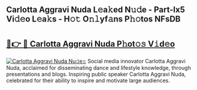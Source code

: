 ## Carlotta Aggravi Nuda L𝚎a𝚔ed N𝚞𝚍e - Part-Ix5 Vi𝚍𝚎o L𝚎a𝚔s - H𝚘𝚝 O𝚗𝚕yf𝚊ns P𝚑𝚘tos NFsDB

# <h2><a href="http://kf4skr.oniu.top/?m=Carlotta+Aggravi+Nuda">🔗👉 🔴 Carlotta Aggravi Nuda P𝚑ot𝚘𝚜 V𝚒d𝚎o</a></h2>

[![Carlotta Aggravi Nuda Nu𝚍e𝚜](https://i.imgur.com/0qMVB7G.gif)](http://kf4skr.oniu.top/?m=Carlotta+Aggravi+Nuda)
Social media innovator Carlotta Aggravi Nuda, acclaimed for disseminating dance and lifestyle knowledge, through presentations and blogs. Inspiring public speaker Carlotta Aggravi Nuda, celebrated for their ability to inspire and motivate large audiences.  
